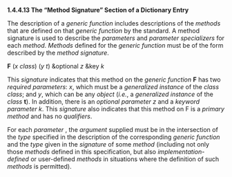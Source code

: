 **1.4.4.13 The “Method Signature” Section of a Dictionary Entry** 

The description of a *generic function* includes descriptions of the *methods* that are defined on that *generic function* by the standard. A method signature is used to describe the *parameters* and *parameter specializers* for each *method*. *Methods* defined for the *generic function* must be of the form described by the *method signature*. 

**F** (*x class*) (*y t*) &optional *z* &key *k* 

This *signature* indicates that this method on the *generic function* **F** has two *required parameters*: *x*, which must be a *generalized instance* of the *class class*; and *y*, which can be any *object* (*i.e.*, a *generalized instance* of the *class* **t**). In addition, there is an *optional parameter z* and a *keyword parameter k*. This *signature* also indicates that this method on F is a *primary method* and has no *qualifiers*. 

For each *parameter* , the *argument* supplied must be in the intersection of the *type* specified in the description of the corresponding *generic function* and the *type* given in the *signature* of some *method* (including not only those *methods* defined in this specification, but also *implementation-defined* or user-defined *methods* in situations where the definition of such *methods* is permitted). 

